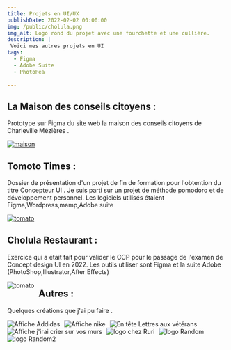 ```yaml
---
title: Projets en UI/UX
publishDate: 2022-02-02 00:00:00
img: /public/cholula.png
img_alt: Logo rond du projet avec une fourchette et une cullière.
description: |
 Voici mes autres projets en UI 
tags:
  - Figma
  - Adobe Suite
  - PhotoPea
 
---
```



## La Maison des conseils citoyens :

Prototype sur Figma du site web la maison des conseils citoyens de Charleville Mézières . 

<a href="https://www.figma.com/file/dxSIMWByLT1F3GBR6CYyj8/maquette-site-La-maison-des-citoyens?type=design&node-id=0-1&mode=design&t=cGpv7RB0VMatqnjX-0"><img src="/public/prototype_maison.png"
     alt="maison"
     /> </a>



## Tomoto Times  :

Dossier de présentation d'un projet de fin de formation pour l'obtention du titre Concepteur UI .
Je suis parti sur un projet de méthode pomodoro et de développement personnel.
Les logiciels utilisés étaient Figma,Wordpress,mamp,Adobe suite

<a href="https://www.figma.com/proto/zQpIJnc0F0Jg10j1uN7ffY/Dossier-Pro_Tomoto-Times?node-id=1-3&starting-point-node-id=1%3A3"><img src="/public/tomato.png"
     alt="tomato"
     /> </a>


## Cholula Restaurant  :

Exercice qui a était fait pour valider le CCP pour le passage de l'examen de Concept design UI en 2022. Les outils utiliser sont Figma et la suite Adobe (PhotoShop,Illustrator,After Effects)

<a href="https://www.figma.com/proto/AF0L4ifgk1r563BF6KLvZZ/Cholula-Restaurant?node-id=2-5"><img src="/public/cholula.png"
     alt="tomato"
     style="float: left; margin-right: 10px;" /> </a>

## Autres : 

Quelques créations que j'ai pu faire . 

 <img  src="/public/addidas.png"
     alt="Affiche Addidas"
       style="float: left; margin-right: 10px;"
       >

 <img  src="/public/nike.png"
     alt="Affiche nike"
       style="float: left; margin-right: 10px;" 
       >

 <img  src="/public/headerpcf.png"
     alt="En tête Lettres aux vétérans"
       style="float: left; margin-right: 10px;" 
       >
 <img  src="/public/affiche_femen.png"
     alt="Affiche j'irai crier sur vos murs"
       style="float: left; margin-right: 10px;" 
       >
 <img  src="/public/ruri.png"
     alt="logo chez Ruri"
       style="float: left; margin-right: 10px;" 
       >
 <img  src="/public/random1.png"
     alt="logo Random"
       style="float: left; margin-right: 10px;" 
       > <img  src="/public/random2.png"
     alt="logo Random2"
       style="float: left; margin-right: 10px;" 
       >
